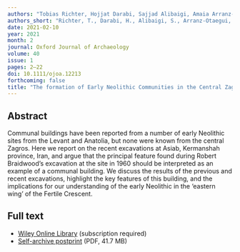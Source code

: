```yaml
---
authors: "Tobias Richter, Hojjat Darabi, Sajjad Alibaigi, Amaia Arranz-Otaegui, Pernille Bangsgaard, Shokouh Khosravi, Lisa Maher, Peder Mortensen, Patrick Pedersen, Joe Roe, and Lisa Yeomans"
authors_short: "Richter, T., Darabi, H., Alibaigi, S., Arranz-Otaegui, A., Bangsgaard, P., Khosravi, S., Maher, L., Mortensen, P., Pedersen, P., Roe, J., & Yeomans, L."
date: 2021-02-10
year: 2021
month: 2
journal: Oxford Journal of Archaeology
volume: 40
issue: 1
pages: 2–22
doi: 10.1111/ojoa.12213
forthcoming: false
title: "The formation of Early Neolithic Communities in the Central Zagros: an 11,500 year old communal structure at Asiab"
---
```


## Abstract

Communal buildings have been reported from a number of early Neolithic sites from the Levant and Anatolia, but none were known from the central Zagros. Here we report on the recent excavations at Asiab, Kermanshah province, Iran, and argue that the principal feature found during Robert Braidwood’s excavation at the site in 1960 should be interpreted as an example of a communal building. We discuss the results of the previous and recent excavations, highlight the key features of this building, and the implications for our understanding of the early Neolithic in the ‘eastern wing’ of the Fertile Crescent.

## Full text

* [Wiley Online Library](https://onlinelibrary.wiley.com/doi/full/10.1111/ojoa.12213) (subscription required)
* [Self-archive postprint](/pdf/Richter_et_al_2021.pdf) (PDF, 41.7 MB)
